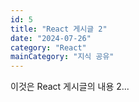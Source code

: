 ```yaml
---
id: 5
title: "React 게시글 2"
date: "2024-07-26"
category: "React"
mainCategory: "지식 공유"
---
```


이것은 React 게시글의 내용 2...
